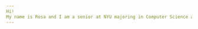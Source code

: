 ```yaml
---
Hi!
My name is Rosa and I am a senior at NYU majoring in Computer Science and minoring in Web Programming & Applications. I am originally from Georgia. My interests in technology include front-end development and web design. I am excited about taking this Open Source Development course because I have never contribued to open source projects and I think this will be a great opportunity to learn more and contribute to some projects that I am interested in!
---
```


